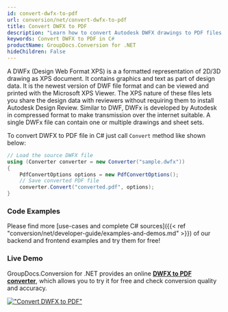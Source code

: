```yaml
---
id: convert-dwfx-to-pdf
url: conversion/net/convert-dwfx-to-pdf
title: Convert DWFX to PDF
description: "Learn how to convert Autodesk DWFX drawings to PDF files using a few lines of C# code. Groupdocs.Conversion for .NET provides an ability to convert drawings, images and graphics to PDF and many other file formats in a quick and accurate way."
keywords: Convert DWFX to PDF in C#
productName: GroupDocs.Conversion for .NET
hideChildren: False
---
```


A DWFx (Design Web Format XPS) is a a formatted representation of 2D/3D drawing as XPS document. It contains graphics and text as part of design data. It is the newest version of DWF file format and can be viewed and printed with the Microsoft XPS Viewer. The XPS nature of these files lets you share the design data with reviewers without requiring them to install Autodesk Design Review. Similar to DWF, DWFx is developed by Autodesk in compressed format to make transmission over the internet suitable. A single DWFx file can contain one or multiple drawings and sheet sets.

To convert DWFX to PDF file in C# just call `Convert` method like shown below:

```csharp
// Load the source DWFX file
using (Converter converter = new Converter("sample.dwfx"))
{
    PdfConvertOptions options = new PdfConvertOptions();
    // Save converted PDF file
    converter.Convert("converted.pdf", options);
}
```

### Code Examples

Please find more [use-cases and complete C# sources]({{< ref "conversion/net/developer-guide/examples-and-demos.md" >}}) of our backend and frontend examples and try them for free!

### Live Demo

GroupDocs.Conversion for .NET provides an online [**DWFX to PDF converter**](https://products.groupdocs.app/conversion/dwfx-to-pdf), which allows you to try it for free and check conversion quality and accuracy.

[!["Convert DWFX to PDF"](conversion/net/images/convert-dwfx-to-pdf.png)](https://products.groupdocs.app/conversion/dwfx-to-pdf)